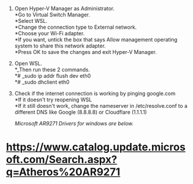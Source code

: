 1. Open Hyper-V Manager as Administrator.  
    *Go to Virtual Switch Manager.  
    *Select WSL.  
    *Change the connection type to External network.  
    *Choose your Wi-Fi adapter.  
    *If you want, untick the box that says Allow management operating system to share this network adapter.  
    *Press OK to save the changes and exit Hyper-V Manager.  

2.  Open WSL.  
    *_Then run these 2 commands.  
    *# _sudo ip addr flush dev eth0   
    *# _sudo dhclient eth0  
    
3.  Check if the internet connection is working by pinging google.com  
    *If it doesn't try reopening WSL  
    *If it still doesn't work, change the nameserver in /etc/resolve.conf to a different DNS like Google (8.8.8.8) or Cloudflare (1.1.1.1)  


       _Microsoft AR9271 Drivers for windows are below._  
# https://www.catalog.update.microsoft.com/Search.aspx?q=Atheros%20AR9271  
